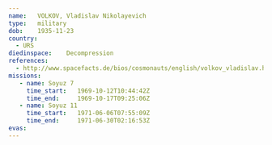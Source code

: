 ```yaml
---
name:	VOLKOV, Vladislav Nikolayevich 
type:	military
dob:	1935-11-23
country:
  - URS
diedinspace:	Decompression
references:
  - http://www.spacefacts.de/bios/cosmonauts/english/volkov_vladislav.htm
missions:
   - name: Soyuz 7
     time_start:   1969-10-12T10:44:42Z
     time_end:     1969-10-17T09:25:06Z
   - name: Soyuz 11
     time_start:   1971-06-06T07:55:09Z
     time_end:     1971-06-30T02:16:53Z
evas:
---
```

